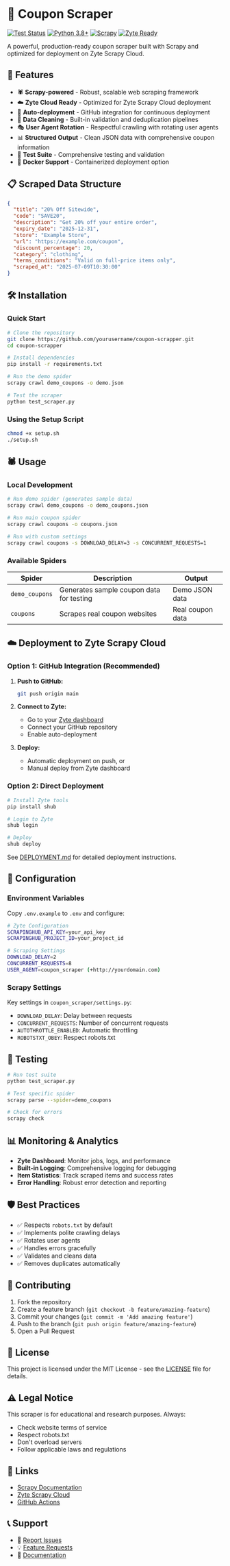 # 🎫 Coupon Scraper

[![Test Status](https://github.com/yourusername/coupon-scrapper/workflows/Test%20Coupon%20Scraper/badge.svg)](https://github.com/yourusername/coupon-scrapper/actions)
[![Python 3.8+](https://img.shields.io/badge/python-3.8+-blue.svg)](https://www.python.org/downloads/)
[![Scrapy](https://img.shields.io/badge/scrapy-2.5+-green.svg)](https://scrapy.org/)
[![Zyte Ready](https://img.shields.io/badge/zyte-ready-orange.svg)](https://www.zyte.com/)

A powerful, production-ready coupon scraper built with Scrapy and optimized for deployment on Zyte Scrapy Cloud.

## 🚀 Features

- 🕷️ **Scrapy-powered** - Robust, scalable web scraping framework
- ☁️ **Zyte Cloud Ready** - Optimized for Zyte Scrapy Cloud deployment
- 🔄 **Auto-deployment** - GitHub integration for continuous deployment
- 🧹 **Data Cleaning** - Built-in validation and deduplication pipelines
- 🎭 **User Agent Rotation** - Respectful crawling with rotating user agents
- 📊 **Structured Output** - Clean JSON data with comprehensive coupon information
- 🧪 **Test Suite** - Comprehensive testing and validation
- 🐳 **Docker Support** - Containerized deployment option

## 📋 Scraped Data Structure

```json
{
  "title": "20% Off Sitewide",
  "code": "SAVE20",
  "description": "Get 20% off your entire order",
  "expiry_date": "2025-12-31",
  "store": "Example Store",
  "url": "https://example.com/coupon",
  "discount_percentage": 20,
  "category": "clothing",
  "terms_conditions": "Valid on full-price items only",
  "scraped_at": "2025-07-09T10:30:00"
}
```

## 🛠️ Installation

### Quick Start

```bash
# Clone the repository
git clone https://github.com/yourusername/coupon-scrapper.git
cd coupon-scrapper

# Install dependencies
pip install -r requirements.txt

# Run the demo spider
scrapy crawl demo_coupons -o demo.json

# Test the scraper
python test_scraper.py
```

### Using the Setup Script

```bash
chmod +x setup.sh
./setup.sh
```

## 🕷️ Usage

### Local Development

```bash
# Run demo spider (generates sample data)
scrapy crawl demo_coupons -o demo_coupons.json

# Run main coupon spider
scrapy crawl coupons -o coupons.json

# Run with custom settings
scrapy crawl coupons -s DOWNLOAD_DELAY=3 -s CONCURRENT_REQUESTS=1
```

### Available Spiders

| Spider | Description | Output |
|--------|-------------|--------|
| `demo_coupons` | Generates sample coupon data for testing | Demo JSON data |
| `coupons` | Scrapes real coupon websites | Real coupon data |

## ☁️ Deployment to Zyte Scrapy Cloud

### Option 1: GitHub Integration (Recommended)

1. **Push to GitHub:**
   ```bash
   git push origin main
   ```

2. **Connect to Zyte:**
   - Go to your [Zyte dashboard](https://app.scrapinghub.com/)
   - Connect your GitHub repository
   - Enable auto-deployment

3. **Deploy:**
   - Automatic deployment on push, or
   - Manual deploy from Zyte dashboard

### Option 2: Direct Deployment

```bash
# Install Zyte tools
pip install shub

# Login to Zyte
shub login

# Deploy
shub deploy
```

See [DEPLOYMENT.md](DEPLOYMENT.md) for detailed deployment instructions.

## 🔧 Configuration

### Environment Variables

Copy `.env.example` to `.env` and configure:

```bash
# Zyte Configuration
SCRAPINGHUB_API_KEY=your_api_key
SCRAPINGHUB_PROJECT_ID=your_project_id

# Scraping Settings
DOWNLOAD_DELAY=2
CONCURRENT_REQUESTS=8
USER_AGENT=coupon_scraper (+http://yourdomain.com)
```

### Scrapy Settings

Key settings in `coupon_scraper/settings.py`:

- `DOWNLOAD_DELAY`: Delay between requests
- `CONCURRENT_REQUESTS`: Number of concurrent requests
- `AUTOTHROTTLE_ENABLED`: Automatic throttling
- `ROBOTSTXT_OBEY`: Respect robots.txt

## 🧪 Testing

```bash
# Run test suite
python test_scraper.py

# Test specific spider
scrapy parse --spider=demo_coupons

# Check for errors
scrapy check
```

## 📊 Monitoring & Analytics

- **Zyte Dashboard**: Monitor jobs, logs, and performance
- **Built-in Logging**: Comprehensive logging for debugging
- **Item Statistics**: Track scraped items and success rates
- **Error Handling**: Robust error detection and reporting

## 🛡️ Best Practices

- ✅ Respects `robots.txt` by default
- ✅ Implements polite crawling delays
- ✅ Rotates user agents
- ✅ Handles errors gracefully
- ✅ Validates and cleans data
- ✅ Removes duplicates automatically

## 🤝 Contributing

1. Fork the repository
2. Create a feature branch (`git checkout -b feature/amazing-feature`)
3. Commit your changes (`git commit -m 'Add amazing feature'`)
4. Push to the branch (`git push origin feature/amazing-feature`)
5. Open a Pull Request

## 📝 License

This project is licensed under the MIT License - see the [LICENSE](LICENSE) file for details.

## ⚠️ Legal Notice

This scraper is for educational and research purposes. Always:
- Check website terms of service
- Respect robots.txt
- Don't overload servers
- Follow applicable laws and regulations

## 🔗 Links

- [Scrapy Documentation](https://docs.scrapy.org/)
- [Zyte Scrapy Cloud](https://www.zyte.com/scrapy-cloud/)
- [GitHub Actions](https://github.com/features/actions)

## 📞 Support

- 🐛 [Report Issues](https://github.com/yourusername/coupon-scrapper/issues)
- 💡 [Feature Requests](https://github.com/yourusername/coupon-scrapper/issues/new)
- 📖 [Documentation](DEPLOYMENT.md)
